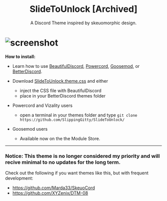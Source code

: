 <h1 align="center">SlideToUnlock [Archived]</h1>
<p align="center">A Discord Theme inspired by skeuomorphic design.</p>

# ![screenshot](https://raw.githubusercontent.com/SlippingGitty/SlideToUnlock/main/screenshots/screenshot%20update.png)

**How to install:**

* Learn how to use [BeautifulDiscord](https://github.com/leovoel/BeautifulDiscord), [Powercord](https://github.com/powercord-org/powercord), [Goosemod](https://goosemod.com/), or [BetterDiscord](https://github.com/rauenzi/BetterDiscordApp).

* Download [SlideToUnlock.theme.css](https://raw.githubusercontent.com/SlippingGitty/SlideToUnlock/main/SlideToUnlock.theme.css) and either
  * inject the CSS file with BeautifulDiscord
  * place in your BetterDiscord themes folder
* Powercord and Vizality users
  * open a terminal in your themes folder and type `git clone https://github.com/SlippingGitty/SlideToUnlock/`
* Goosemod users
  * Available now on the the Module Store.
___
### Notice: This theme is no longer considered my priority and will recive minimal to no updates for the long term. 

Check out the following if you want themes like this, but with frequent development: 

* https://github.com/Marda33/SkeuoCord
* https://github.com/XYZenix/DTM-08
